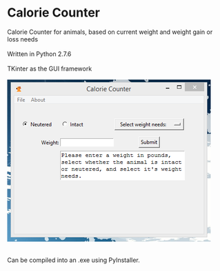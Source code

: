 Calorie Counter
===============

Calorie Counter for animals, based on current weight and weight gain or loss needs</br>
<br>Written in Python 2.7.6</br>
<br>TKinter as the GUI framework</br>
<br>![Alt text](https://github.com/tcd156/CalorieCounter/blob/master/Capture.PNG?raw=true)</br>

</br>Can be compiled into an .exe using PyInstaller. </br>
